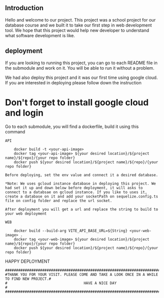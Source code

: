 ## Introduction

Hello and welcome to our project. This project was a school project for our database course and we built it to take our first step in web development tool.
We hope that this project would help new developer to understand what software development is like.

## deployment

If you are looking to running this project, you can go to each README file in the submodule and work on it. You will be able to run it without a problem.

We had also deploy this project and it was our first time using google cloud. If you are interested in deploying please follow down the instruction


# Don't forget to install google cloud and login 

 Go to each submodule, you will find a dockerfile, build it using this command

    API 
```
    docker build -t <your-api-image> 
    docker tag <your-api-image> ${your desired location}/${project name}/${repo}/{your repo folder}
    docker push ${your desired location}/${project name}/${repo}/{your repo folder}
```

    Before deploying, set the env value and connect it a desired database. 

    *Note: We uses gcloud instance database in deploying this project. We had set it up and down below before deployment, it will asks to connect to a databsae on gcloud instance. If you like to uses it, create a database on it and add your socketPath on sequelize.config.ts file on config folder and replace the url socket.

    After deployment you will get a url and replace the string to build to your web deployment

    WEB
```
    docker build --build-arg VITE_API_BASE_URL=${String} <your-web-image> .
    docker tag <your-web-image> ${your desired location}/${project name}/${repo}/{your repo folder}
    docker push ${your desired location}/${project name}/${repo}/{your repo folder}
```

HAPPY DEPLOYMENT

    ############################################################################################
    #THANK YOU FOR YOUR VISIT. PLEASE COME AND TAKE A LOOK ONCE IN A WHILE TO FIND NEW PROJECT.# 
    #                                   HAVE A NICE DAY                                        #
    ############################################################################################
